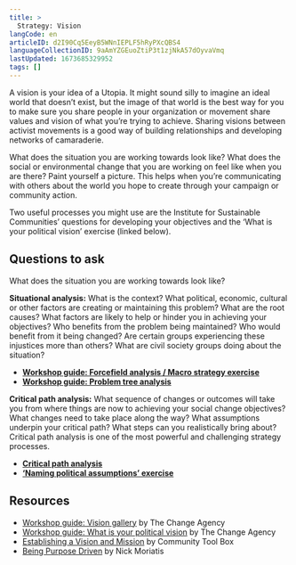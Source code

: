 ```yaml
---
title: >
  Strategy: Vision
langCode: en
articleID: d2I90Cq5EeyB5WNnIEPLF5hRyPXcQBS4
languageCollectionID: 9aAmYZGEuoZtiP3t1zjNkA57dOyvaVmq
lastUpdated: 1673685329952
tags: []
---
```


A vision is your idea of a Utopia. It might sound silly to imagine an ideal world that doesn’t exist, but the image of that world is the best way for you to make sure you share people in your organization or movement share values and vision of what you’re trying to achieve. Sharing visions between activist movements is a good way of building relationships and developing networks of camaraderie.

What does the situation you are working towards look like? What does the social or environmental change that you are working on feel like when you are there? Paint yourself a picture. This helps when you’re communicating with others about the world you hope to create through your campaign or community action.

Two useful processes you might use are the Institute for Sustainable Communities’ questions for developing your objectives and the ‘What is your political vision’ exercise (linked below).

## Questions to ask

What does the situation you are working towards look like?

**Situational analysis:** What is the context? What political, economic, cultural or other factors are creating or maintaining this problem? What are the root causes? What factors are likely to help or hinder you in achieving your objectives? Who benefits from the problem being maintained? Who would benefit from it being changed? Are certain groups experiencing these injustices more than others? What are civil society groups doing about the situation?

-   [**Workshop guide: Forcefield analysis / Macro strategy exercise**](https://thechangeagency.org/forcefield-analysis-process-guide/)
-   [**Workshop guide: Problem tree analysis**](https://thechangeagency.org/problem-tree-analysis/)

**Critical path analysis:** What sequence of changes or outcomes will take you from where things are now to achieving your social change objectives? What changes need to take place along the way? What assumptions underpin your critical path? What steps can you realistically bring about? Critical path analysis is one of the most powerful and challenging strategy processes.

-   [**Critical path analysis**](https://thechangeagency.org/cutting-the-issue-process-guide/?preview_id=308018&preview_nonce=b1bd491ea0&preview=true)
-   [**‘Naming political assumptions’ exercise**](https://thechangeagency.org/naming-political-assumptions-exercise/)

## Resources

-   [Workshop guide: Vision gallery](https://thechangeagency.org/vision-gallery-2/) by The Change Agency
-   [Workshop guide: What is your political vision](https://thechangeagency.org/what-is-your-political-vision/) by The Change Agency
-   [Establishing a Vision and Mission](https://ctb.ku.edu/en/best-change-processes/establishing-a-vision-and-mission/overview) by Community Tool Box
-   [Being Purpose Driven](https://commonslibrary.org/being-purpose-driven/) by Nick Moriatis